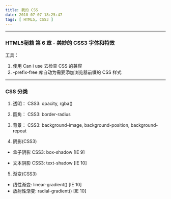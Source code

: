 ```yaml
---
title: 我的 CSS
date: 2018-07-07 18:25:47
tags: [ HTML5, CSS3 ]
---
```

-------------------
### HTML5秘籍 第 6 章 - 美妙的 CSS3 字体和特效

工具：
1. 使用 Can i use 去检查 CSS 的兼容
2. -prefix-free 库自动为需要添加浏览器前缀的 CSS 样式
-----------------
### CSS 分类

1. 透明：
    CSS3: opacity, rgba()

2. 圆角：
    CSS3: border-radius

3. 背景：
    CSS3: background-image, background-position, background-repeat

4. 阴影(CSS3)

  * 盒子阴影
      CSS3: box-shadow [IE 9]

  * 文本阴影
      CSS3: text-shadow [IE 10]

5. 渐变(CSS3)
  * 线性渐变: linear-gradient() [IE 10]
  * 放射性渐变: radial-gradient() [IE 10]
